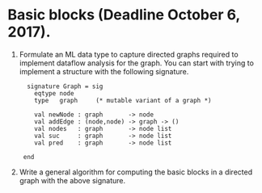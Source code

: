 # Basic blocks (Deadline October 6, 2017).

1. Formulate an ML data type to capture directed graphs required to
   implement dataflow analysis for the graph. You can start with trying to
   implement a structure with the following signature.

         signature Graph = sig
           eqtype node
           type   graph     (* mutable variant of a graph *)

           val newNode : graph       -> node
           val addEdge : (node,node) -> graph -> ()
           val nodes   : graph       -> node list
           val suc     : graph       -> node list
           val pred    : graph       -> node list

        end


2. Write a general algorithm for computing the basic blocks in a
   directed graph with the above signature.


[smlnj-lib]: <https://www.classes.cs.uchicago.edu/archive/2015/spring/22620-1/smlnj-lib.html>
